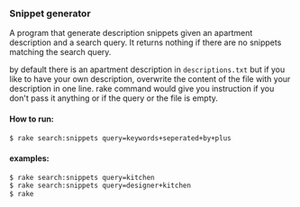 ### Snippet generator

A program that generate description snippets given an apartment description and a search query. 
It returns nothing if there are no snippets matching the search query.

by default there is an apartment description in `descriptions.txt` but if you like to have your own description, overwrite the content of the file with your description in one line.
rake command would give you instruction if you don't pass it anything or if the query or the file is empty.

#### How to run:
```sh
$ rake search:snippets query=keywords+seperated+by+plus
```

#### examples:
```sh
$ rake search:snippets query=kitchen
$ rake search:snippets query=designer+kitchen
$ rake
```
